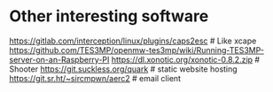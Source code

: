Other interesting software
===============================================================================

https://gitlab.com/interception/linux/plugins/caps2esc # Like xcape
https://github.com/TES3MP/openmw-tes3mp/wiki/Running-TES3MP-server-on-an-Raspberry-PI
https://dl.xonotic.org/xonotic-0.8.2.zip # Shooter
https://git.suckless.org/quark # static website hosting
https://git.sr.ht/~sircmpwn/aerc2 # email client
